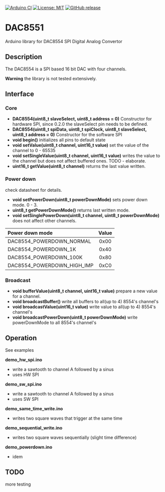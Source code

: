 
[![Arduino CI](https://github.com/RobTillaart/DAC8554/workflows/Arduino%20CI/badge.svg)](https://github.com/marketplace/actions/arduino_ci)
[![License: MIT](https://img.shields.io/badge/license-MIT-green.svg)](https://github.com/RobTillaart/DAC8554/blob/master/LICENSE)
[![GitHub release](https://img.shields.io/github/release/RobTillaart/DAC8554.svg?maxAge=3600)](https://github.com/RobTillaart/DAC8554/releases)

# DAC8551

Arduino library for DAC8554 SPI Digital Analog Convertor


## Description

The DAC8554 is a SPI based 16 bit DAC with four channels.

**Warning** the library is not tested extensively.


## Interface

### Core

- **DAC8554(uint8_t slaveSelect, uint8_t address = 0)** Constructor for hardware SPI,
since 0.2.0 the slaveSelect pin needs to be defined.
- **DAC8554(uint8_t spiData, uint8_t spiClock, uint8_t slaveSelect, uint8_t address = 0)** Constructor for the software SPI
- **void begin()** initializes all pins to default state
- **void setValue(uint8_t channel, uint16_t value)** set the value of the channel to 0 - 65535
- **void setSingleValue(uint8_t channel, uint16_t value)** writes the value to the channel but does not affect buffered ones. TODO - elaborate.
- **uint16_t getValue(uint8_t channel)** returns the last value written.


### Power down

check datasheet for details.

- **void setPowerDown(uint8_t powerDownMode)** sets power down mode. 0 - 3.
- **uint8_t getPowerDownMode()** returns last written mode.
- **void setSinglePowerDown(uint8_t channel, uint8_t powerDownMode)** does not affect other channels.

| Power down mode         | Value |
|:------------------------|:-----:|
| DAC8554_POWERDOWN_NORMAL    | 0x00 |
| DAC8554_POWERDOWN_1K        | 0x40 |
| DAC8554_POWERDOWN_100K      | 0x80 |
| DAC8554_POWERDOWN_HIGH_IMP  | 0xC0 |


### Broadcast

- **void bufferValue(uint8_t channel, uint16_t value)** prepare a new value for a channel. 
- **void  broadcastBuffer()** write all buffers to all(up to 4) 8554's channel's
- **void broadcastValue(uint16_t value)** write value to all(up to 4) 8554's channel's
- **void broadcastPowerDown(uint8_t powerDownMode)** write powerDownMode to all 8554's channel's


## Operation

See examples

**demo_hw_spi.ino**
- write a sawtooth to channel A followed by a sinus 
- uses HW SPI

**demo_sw_spi.ino**
- write a sawtooth to channel A followed by a sinus 
- uses SW SPI

**demo_same_time_write.ino**
- writes two square waves that trigger at the same time

**demo_sequential_write.ino**
- writes two square waves sequentially (slight time difference)

**demo_powerdown.ino**
- idem

## TODO

more testing
